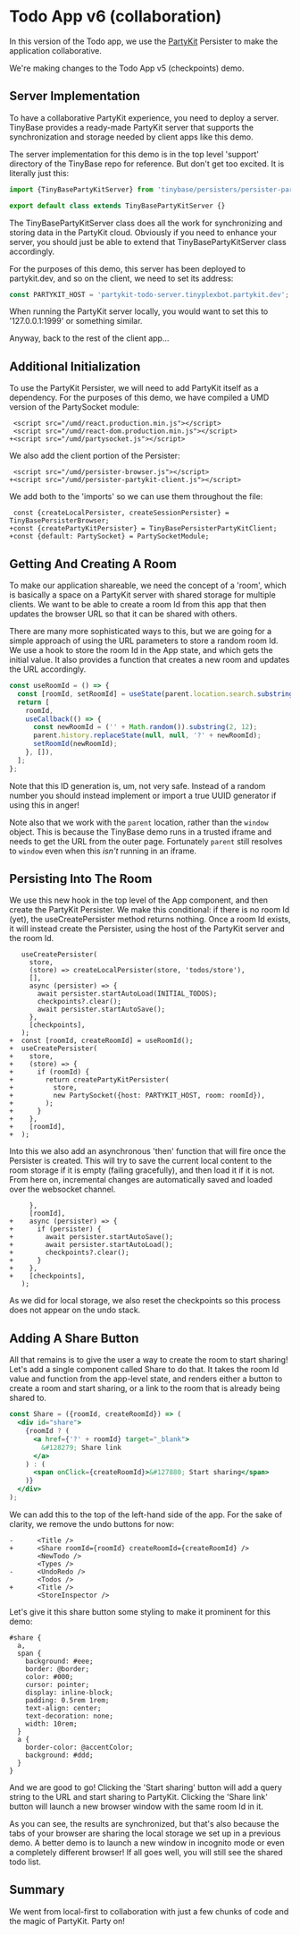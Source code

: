 # Todo App v6 (collaboration)

In this version of the Todo app, we use the [PartyKit](https://partykit.io/)
Persister to make the application collaborative.

We're making changes to the Todo App v5 (checkpoints) demo.

[base]: # 'Todo App v5 (checkpoints)'

## Server Implementation

To have a collaborative PartyKit experience, you need to deploy a server.
TinyBase provides a ready-made PartyKit server that supports the synchronization
and storage needed by client apps like this demo.

The server implementation for this demo is in the top level 'support' directory
of the TinyBase repo for reference. But don't get too excited. It is literally
just this:

```js ignore
import {TinyBasePartyKitServer} from 'tinybase/persisters/persister-partykit-server';

export default class extends TinyBasePartyKitServer {}
```

The TinyBasePartyKitServer class does all the work for synchronizing and storing
data in the PartyKit cloud. Obviously if you need to enhance your server, you
should just be able to extend that TinyBasePartyKitServer class accordingly.

For the purposes of this demo, this server has been deployed to partykit.dev,
and so on the client, we need to set its address:

```js
const PARTYKIT_HOST = 'partykit-todo-server.tinyplexbot.partykit.dev';
```

When running the PartyKit server locally, you would want to set this to
'127.0.0.1:1999' or something similar.

Anyway, back to the rest of the client app...

## Additional Initialization

To use the PartyKit Persister, we will need to add PartyKit itself as a
dependency. For the purposes of this demo, we have compiled a UMD version of the
PartySocket module:

```diff-html
 <script src="/umd/react.production.min.js"></script>
 <script src="/umd/react-dom.production.min.js"></script>
+<script src="/umd/partysocket.js"></script>
```

We also add the client portion of the Persister:

```diff-html
 <script src="/umd/persister-browser.js"></script>
+<script src="/umd/persister-partykit-client.js"></script>
```

We add both to the 'imports' so we can use them throughout the file:

```diff-js
 const {createLocalPersister, createSessionPersister} = TinyBasePersisterBrowser;
+const {createPartyKitPersister} = TinyBasePersisterPartyKitClient;
+const {default: PartySocket} = PartySocketModule;
```

## Getting And Creating A Room

To make our application shareable, we need the concept of a 'room', which is
basically a space on a PartyKit server with shared storage for multiple clients.
We want to be able to create a room Id from this app that then updates the
browser URL so that it can be shared with others.

There are many more sophisticated ways to this, but we are going for a simple
approach of using the URL parameters to store a random room Id. We use a hook to
store the room Id in the App state, and which gets the initial value. It also provides a function that creates a new room and updates the
URL accordingly.

```js
const useRoomId = () => {
  const [roomId, setRoomId] = useState(parent.location.search.substring(1));
  return [
    roomId,
    useCallback(() => {
      const newRoomId = ('' + Math.random()).substring(2, 12);
      parent.history.replaceState(null, null, '?' + newRoomId);
      setRoomId(newRoomId);
    }, []),
  ];
};
```

Note that this ID generation is, um, not very safe. Instead of a random number
you should instead implement or import a true UUID generator if using this in
anger!

Note also that we work with the `parent` location, rather than the `window`
object. This is because the TinyBase demo runs in a trusted iframe and needs to
get the URL from the outer page. Fortunately `parent` still resolves to `window`
even when this _isn't_ running in an iframe.

## Persisting Into The Room

We use this new hook in the top level of the App component, and then create the
PartyKit Persister. We make this conditional: if there is no room Id (yet), the
useCreatePersister method returns nothing. Once a room Id exists, it will
instead create the Persister, using the host of the PartyKit server and the room
Id.

```diff-js
   useCreatePersister(
     store,
     (store) => createLocalPersister(store, 'todos/store'),
     [],
     async (persister) => {
       await persister.startAutoLoad(INITIAL_TODOS);
       checkpoints?.clear();
       await persister.startAutoSave();
     },
     [checkpoints],
   );
+  const [roomId, createRoomId] = useRoomId();
+  useCreatePersister(
+    store,
+    (store) => {
+      if (roomId) {
+        return createPartyKitPersister(
+          store,
+          new PartySocket({host: PARTYKIT_HOST, room: roomId}),
+        );
+      }
+    },
+    [roomId],
+  );
```

Into this we also add an asynchronous 'then' function that will fire once the
Persister is created. This will try to save the current local content to the
room storage if it is empty (failing gracefully), and then load it if it is
not. From here on, incremental changes are automatically saved and loaded over
the websocket channel.

```diff-js
     },
     [roomId],
+    async (persister) => {
+      if (persister) {
+        await persister.startAutoSave();
+        await persister.startAutoLoad();
+        checkpoints?.clear();
+      }
+    },
+    [checkpoints],
   );
```

As we did for local storage, we also reset the checkpoints so this process does
not appear on the undo stack.

## Adding A Share Button

All that remains is to give the user a way to create the room to start sharing!
Let's add a single component called Share to do that. It takes the room Id value
and function from the app-level state, and renders either a button to create a
room and start sharing, or a link to the room that is already being shared to.

```jsx
const Share = ({roomId, createRoomId}) => (
  <div id="share">
    {roomId ? (
      <a href={'?' + roomId} target="_blank">
        &#128279; Share link
      </a>
    ) : (
      <span onClick={createRoomId}>&#127880; Start sharing</span>
    )}
  </div>
);
```

We can add this to the top of the left-hand side of the app. For the sake of
clarity, we remove the undo buttons for now:

```diff-js
-      <Title />
+      <Share roomId={roomId} createRoomId={createRoomId} />
       <NewTodo />
       <Types />
-      <UndoRedo />
       <Todos />
+      <Title />
       <StoreInspector />
```

Let's give it this share button some styling to make it prominent for this demo:

```less
#share {
  a,
  span {
    background: #eee;
    border: @border;
    color: #000;
    cursor: pointer;
    display: inline-block;
    padding: 0.5rem 1rem;
    text-align: center;
    text-decoration: none;
    width: 10rem;
  }
  a {
    border-color: @accentColor;
    background: #ddd;
  }
}
```

And we are good to go! Clicking the 'Start sharing' button will add a query
string to the URL and start sharing to PartyKit. Clicking the 'Share link'
button will launch a new browser window with the same room Id in it.

As you can see, the results are synchronized, but that's also because
the tabs of your browser are sharing the local storage we set up in a previous
demo. A better demo is to launch a new window in incognito mode or even a
completely different browser! If all goes well, you will still see the shared
todo list.

## Summary

We went from local-first to collaboration with just a few chunks of code and the
magic of PartyKit. Party on!
